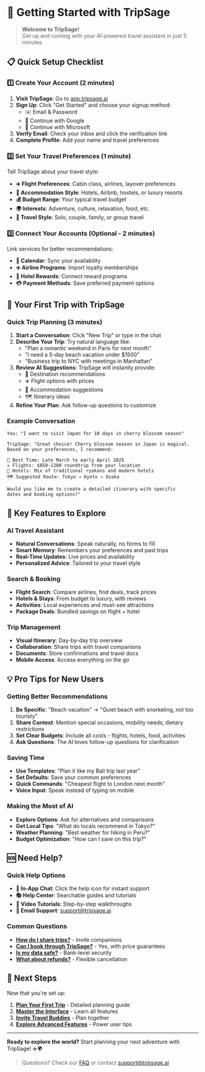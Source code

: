 # 🚀 Getting Started with TripSage

> **Welcome to TripSage!**  
> Get up and running with your AI-powered travel assistant in just 5 minutes

## 📋 Quick Setup Checklist

### 1️⃣ Create Your Account (2 minutes)

1. **Visit TripSage**: Go to [app.tripsage.ai](https://app.tripsage.ai)
2. **Sign Up**: Click "Get Started" and choose your signup method:
   - ✉️ Email & Password
   - 🔵 Continue with Google
   - 🔷 Continue with Microsoft
3. **Verify Email**: Check your inbox and click the verification link
4. **Complete Profile**: Add your name and travel preferences

### 2️⃣ Set Your Travel Preferences (1 minute)

Tell TripSage about your travel style:

- **✈️ Flight Preferences**: Cabin class, airlines, layover preferences
- **🏨 Accommodation Style**: Hotels, Airbnb, hostels, or luxury resorts
- **💰 Budget Range**: Your typical travel budget
- **🌍 Interests**: Adventure, culture, relaxation, food, etc.
- **🧳 Travel Style**: Solo, couple, family, or group travel

### 3️⃣ Connect Your Accounts (Optional - 2 minutes)

Link services for better recommendations:

- **📅 Calendar**: Sync your availability
- **✈️ Airline Programs**: Import loyalty memberships
- **🏨 Hotel Rewards**: Connect reward programs
- **💳 Payment Methods**: Save preferred payment options

## 🎯 Your First Trip with TripSage

### Quick Trip Planning (3 minutes)

1. **Start a Conversation**: Click "New Trip" or type in the chat
2. **Describe Your Trip**: Try natural language like:
   - "Plan a romantic weekend in Paris for next month"
   - "I need a 5-day beach vacation under $1500"
   - "Business trip to NYC with meetings in Manhattan"
3. **Review AI Suggestions**: TripSage will instantly provide:
   - 🎯 Destination recommendations
   - ✈️ Flight options with prices
   - 🏨 Accommodation suggestions
   - 🗺️ Itinerary ideas
4. **Refine Your Plan**: Ask follow-up questions to customize

### Example Conversation

```
You: "I want to visit Japan for 10 days in cherry blossom season"

TripSage: "Great choice! Cherry blossom season in Japan is magical. 
Based on your preferences, I recommend:

📅 Best Time: Late March to early April 2025
✈️ Flights: $850-1200 roundtrip from your location
🏨 Hotels: Mix of traditional ryokans and modern hotels
🗺️ Suggested Route: Tokyo → Kyoto → Osaka

Would you like me to create a detailed itinerary with specific 
dates and booking options?"
```

## 🌟 Key Features to Explore

### AI Travel Assistant
- **Natural Conversations**: Speak naturally, no forms to fill
- **Smart Memory**: Remembers your preferences and past trips
- **Real-Time Updates**: Live prices and availability
- **Personalized Advice**: Tailored to your travel style

### Search & Booking
- **Flight Search**: Compare airlines, find deals, track prices
- **Hotels & Stays**: From budget to luxury, with reviews
- **Activities**: Local experiences and must-see attractions
- **Package Deals**: Bundled savings on flight + hotel

### Trip Management
- **Visual Itinerary**: Day-by-day trip overview
- **Collaboration**: Share trips with travel companions
- **Documents**: Store confirmations and travel docs
- **Mobile Access**: Access everything on the go

## 💡 Pro Tips for New Users

### Getting Better Recommendations
1. **Be Specific**: "Beach vacation" → "Quiet beach with snorkeling, not too touristy"
2. **Share Context**: Mention special occasions, mobility needs, dietary restrictions
3. **Set Clear Budgets**: Include all costs - flights, hotels, food, activities
4. **Ask Questions**: The AI loves follow-up questions for clarification

### Saving Time
- **Use Templates**: "Plan it like my Bali trip last year"
- **Set Defaults**: Save your common preferences
- **Quick Commands**: "Cheapest flight to London next month"
- **Voice Input**: Speak instead of typing on mobile

### Making the Most of AI
- **Explore Options**: Ask for alternatives and comparisons
- **Get Local Tips**: "What do locals recommend in Tokyo?"
- **Weather Planning**: "Best weather for hiking in Peru?"
- **Budget Optimization**: "How can I save on this trip?"

## 🆘 Need Help?

### Quick Help Options
- **💬 In-App Chat**: Click the help icon for instant support
- **📚 Help Center**: Searchable guides and tutorials
- **🎥 Video Tutorials**: Step-by-step walkthroughs
- **📧 Email Support**: support@tripsage.ai

### Common Questions
- **[How do I share trips?](collaboration.md)** - Invite companions
- **[Can I book through TripSage?](search-booking.md)** - Yes, with price guarantees
- **[Is my data safe?](privacy-security.md)** - Bank-level security
- **[What about refunds?](faq.md#refunds)** - Flexible cancellation

## 🚀 Next Steps

Now that you're set up:

1. **[Plan Your First Trip](travel-planning-guide.md)** - Detailed planning guide
2. **[Master the Interface](web-app-guide.md)** - Learn all features
3. **[Invite Travel Buddies](collaboration.md)** - Plan together
4. **[Explore Advanced Features](advanced-features.md)** - Power user tips

---

**Ready to explore the world?** Start planning your next adventure with TripSage! ✈️🌍

> Questions? Check our [FAQ](faq.md) or contact [support@tripsage.ai](mailto:support@tripsage.ai)